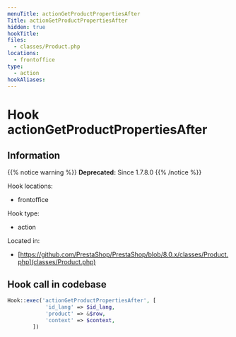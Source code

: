 ```yaml
---
menuTitle: actionGetProductPropertiesAfter
Title: actionGetProductPropertiesAfter
hidden: true
hookTitle: 
files:
  - classes/Product.php
locations:
  - frontoffice
type:
  - action
hookAliases:
---
```


# Hook actionGetProductPropertiesAfter

## Information

{{% notice warning %}}
**Deprecated:** Since 1.7.8.0
{{% /notice %}}

Hook locations: 
  - frontoffice

Hook type: 
  - action

Located in: 
  - [https://github.com/PrestaShop/PrestaShop/blob/8.0.x/classes/Product.php](classes/Product.php)

## Hook call in codebase

```php
Hook::exec('actionGetProductPropertiesAfter', [
            'id_lang' => $id_lang,
            'product' => &$row,
            'context' => $context,
        ])
```